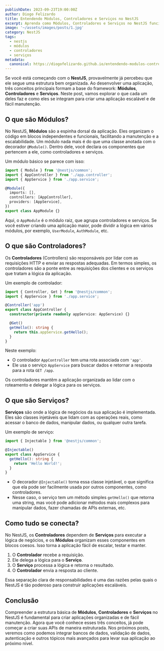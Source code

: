 ```yaml
---
publishDate: 2023-09-23T19:00:00Z
author: Diogo Felizardo
title: Entendendo Módulos, Controladores e Serviços no NestJS
excerpt: Aprenda como Módulos, Controladores e Serviços no NestJS funcionam para construir aplicações organizadas e escaláveis.
image: '~/assets/images/posts/1.jpg'
category: NestJS
tags:
  - nestjs
  - módulos
  - controladores
  - serviços
metadata:
  canonical: https://diogofelizardo.github.io/entendendo-modulos-controladores-servicos-nestjs
---
```


Se você está começando com o **NestJS**, provavelmente já percebeu que ele segue uma estrutura bem organizada. Ao desenvolver uma aplicação, três conceitos principais formam a base do framework: **Módulos**, **Controladores** e **Serviços**. Neste post, vamos explorar o que cada um deles faz e como eles se integram para criar uma aplicação escalável e de fácil manutenção.

## O que são Módulos?

No NestJS, **Módulos** são a espinha dorsal da aplicação. Eles organizam o código em blocos independentes e funcionais, facilitando a manutenção e a escalabilidade. Um módulo nada mais é do que uma classe anotada com o decorador `@Module()`. Dentro dele, você declara os componentes que pertencem a ele, como controladores e serviços.

Um módulo básico se parece com isso:

```typescript
import { Module } from '@nestjs/common';
import { AppController } from './app.controller';
import { AppService } from './app.service';

@Module({
  imports: [],
  controllers: [AppController],
  providers: [AppService],
})
export class AppModule {}
```

Aqui, o `AppModule` é o módulo raiz, que agrupa controladores e serviços. Se você estiver criando uma aplicação maior, pode dividir a lógica em vários módulos, por exemplo, `UserModule`, `AuthModule`, etc.

## O que são Controladores?

Os **Controladores** (Controllers) são responsáveis por lidar com as requisições HTTP e enviar as respostas adequadas. Em termos simples, os controladores são a ponte entre as requisições dos clientes e os serviços que tratam a lógica da aplicação.

Um exemplo de controlador:

```typescript
import { Controller, Get } from '@nestjs/common';
import { AppService } from './app.service';

@Controller('app')
export class AppController {
  constructor(private readonly appService: AppService) {}

  @Get()
  getHello(): string {
    return this.appService.getHello();
  }
}
```

Neste exemplo:
- O controlador `AppController` tem uma rota associada com `'app'`.
- Ele usa o serviço `AppService` para buscar dados e retornar a resposta para a rota `GET /app`.

Os controladores mantêm a aplicação organizada ao lidar com o roteamento e delegar a lógica para os serviços.

## O que são Serviços?

**Serviços** são onde a lógica de negócios da sua aplicação é implementada. Eles são classes injetáveis que lidam com as operações reais, como acessar o banco de dados, manipular dados, ou qualquer outra tarefa.

Um exemplo de serviço:

```typescript
import { Injectable } from '@nestjs/common';

@Injectable()
export class AppService {
  getHello(): string {
    return 'Hello World!';
  }
}
```

- O decorador `@Injectable()` torna essa classe injetável, o que significa que ela pode ser facilmente usada por outros componentes, como controladores.
- Nesse caso, o serviço tem um método simples `getHello()` que retorna uma string, mas você pode adicionar métodos mais complexos para manipular dados, fazer chamadas de APIs externas, etc.

## Como tudo se conecta?

No NestJS, os **Controladores** dependem de **Serviços** para executar a lógica de negócios, e os **Módulos** organizam esses componentes em blocos coesos. Isso torna a aplicação fácil de escalar, testar e manter.

1. O **Controlador** recebe a requisição.
2. Ele delega a lógica para o **Serviço**.
3. O **Serviço** processa a lógica e retorna o resultado.
4. O **Controlador** envia a resposta ao cliente.

Essa separação clara de responsabilidades é uma das razões pelas quais o NestJS é tão poderoso para construir aplicações escaláveis.

## Conclusão

Compreender a estrutura básica de **Módulos**, **Controladores** e **Serviços** no NestJS é fundamental para criar aplicações organizadas e de fácil manutenção. Agora que você conhece esses três conceitos, já pode começar a criar suas APIs de maneira estruturada. Nos próximos posts, veremos como podemos integrar bancos de dados, validação de dados, autenticação e outros tópicos mais avançados para levar sua aplicação ao próximo nível.
